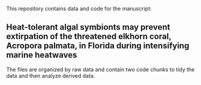 
This repository contains data and code for the manuscript: 

## Heat-tolerant algal symbionts may prevent extirpation of the threatened elkhorn coral, Acropora palmata, in Florida during intensifying marine heatwaves 

The files are organized by raw data and contain two code chunks to tidy the data and then analyze derived data. 

